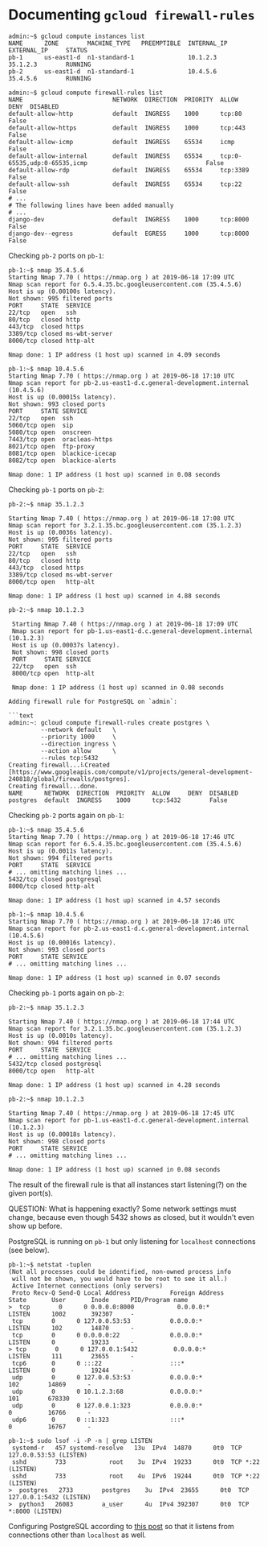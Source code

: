 # Documenting `gcloud firewall-rules`

```text
admin:~$ gcloud compute instances list
NAME      ZONE        MACHINE_TYPE   PREEMPTIBLE  INTERNAL_IP  EXTERNAL_IP     STATUS
pb-1      us-east1-d  n1-standard-1               10.1.2.3     35.1.2.3        RUNNING
pb-2      us-east1-d  n1-standard-1               10.4.5.6     35.4.5.6        RUNNING

admin:~$ gcloud compute firewall-rules list
NAME                         NETWORK  DIRECTION  PRIORITY  ALLOW                                                  DENY  DISABLED
default-allow-http           default  INGRESS    1000      tcp:80                                                       False
default-allow-https          default  INGRESS    1000      tcp:443                                                      False
default-allow-icmp           default  INGRESS    65534     icmp                                                         False
default-allow-internal       default  INGRESS    65534     tcp:0-65535,udp:0-65535,icmp                                 False
default-allow-rdp            default  INGRESS    65534     tcp:3389                                                     False
default-allow-ssh            default  INGRESS    65534     tcp:22                                                       False
# ...
# The following lines have been added manually
# ...
django-dev                   default  INGRESS    1000      tcp:8000                                                     False
django-dev--egress           default  EGRESS     1000      tcp:8000                                                     False
```

Checking `pb-2` ports on `pb-1`:

```text
pb-1:~$ nmap 35.4.5.6
Starting Nmap 7.70 ( https://nmap.org ) at 2019-06-18 17:09 UTC
Nmap scan report for 6.5.4.35.bc.googleusercontent.com (35.4.5.6)
Host is up (0.00100s latency).
Not shown: 995 filtered ports
PORT     STATE  SERVICE
22/tcp   open   ssh
80/tcp   closed http
443/tcp  closed https
3389/tcp closed ms-wbt-server
8000/tcp closed http-alt

Nmap done: 1 IP address (1 host up) scanned in 4.09 seconds

pb-1:~$ nmap 10.4.5.6
Starting Nmap 7.70 ( https://nmap.org ) at 2019-06-18 17:10 UTC
Nmap scan report for pb-2.us-east1-d.c.general-development.internal (10.4.5.6)
Host is up (0.00015s latency).
Not shown: 993 closed ports
PORT     STATE SERVICE
22/tcp   open  ssh
5060/tcp open  sip
5080/tcp open  onscreen
7443/tcp open  oracleas-https
8021/tcp open  ftp-proxy
8081/tcp open  blackice-icecap
8082/tcp open  blackice-alerts

Nmap done: 1 IP address (1 host up) scanned in 0.08 seconds
```

Checking `pb-1` ports on `pb-2`:

```text
pb-2:~$ nmap 35.1.2.3

Starting Nmap 7.40 ( https://nmap.org ) at 2019-06-18 17:08 UTC
Nmap scan report for 3.2.1.35.bc.googleusercontent.com (35.1.2.3)
Host is up (0.0036s latency).
Not shown: 995 filtered ports
PORT     STATE  SERVICE
22/tcp   open   ssh
80/tcp   closed http
443/tcp  closed https
3389/tcp closed ms-wbt-server
8000/tcp open   http-alt

Nmap done: 1 IP address (1 host up) scanned in 4.88 seconds

pb-2:~$ nmap 10.1.2.3

 Starting Nmap 7.40 ( https://nmap.org ) at 2019-06-18 17:09 UTC
 Nmap scan report for pb-1.us-east1-d.c.general-development.internal (10.1.2.3)
 Host is up (0.00037s latency).
 Not shown: 998 closed ports
 PORT     STATE SERVICE
 22/tcp   open  ssh
 8000/tcp open  http-alt

 Nmap done: 1 IP address (1 host up) scanned in 0.08 seconds

Adding firewall rule for PostgreSQL on `admin`:

```text
admin:~: gcloud compute firewall-rules create postgres \
         --network default   \
         --priority 1000     \
         --direction ingress \
         --action allow      \
         --rules tcp:5432
Creating firewall...⠧Created [https://www.googleapis.com/compute/v1/projects/general-development-240818/global/firewalls/postgres].
Creating firewall...done.
NAME      NETWORK  DIRECTION  PRIORITY  ALLOW     DENY  DISABLED
postgres  default  INGRESS    1000      tcp:5432        False
```

Checking `pb-2` ports again on `pb-1`:

```text
pb-1:~$ nmap 35.4.5.6
Starting Nmap 7.70 ( https://nmap.org ) at 2019-06-18 17:46 UTC
Nmap scan report for 6.5.4.35.bc.googleusercontent.com (35.4.5.6)
Host is up (0.0011s latency).
Not shown: 994 filtered ports
PORT     STATE  SERVICE
# ... omitting matching lines ...
5432/tcp closed postgresql
8000/tcp closed http-alt

Nmap done: 1 IP address (1 host up) scanned in 4.57 seconds

pb-1:~$ nmap 10.4.5.6
Starting Nmap 7.70 ( https://nmap.org ) at 2019-06-18 17:46 UTC
Nmap scan report for pb-2.us-east1-d.c.general-development.internal (10.4.5.6)
Host is up (0.00016s latency).
Not shown: 993 closed ports
PORT     STATE SERVICE
# ... omitting matching lines ...

Nmap done: 1 IP address (1 host up) scanned in 0.07 seconds
```

Checking `pb-1` ports again on `pb-2`:

```text
pb-2:~$ nmap 35.1.2.3

Starting Nmap 7.40 ( https://nmap.org ) at 2019-06-18 17:44 UTC
Nmap scan report for 3.2.1.35.bc.googleusercontent.com (35.1.2.3)
Host is up (0.0010s latency).
Not shown: 994 filtered ports
PORT     STATE  SERVICE
# ... omitting matching lines ...
5432/tcp closed postgresql
8000/tcp open   http-alt

Nmap done: 1 IP address (1 host up) scanned in 4.28 seconds

pb-2:~$ nmap 10.1.2.3

Starting Nmap 7.40 ( https://nmap.org ) at 2019-06-18 17:45 UTC
Nmap scan report for pb-1.us-east1-d.c.general-development.internal (10.1.2.3)
Host is up (0.00018s latency).
Not shown: 998 closed ports
PORT     STATE SERVICE
# ... omitting matching lines ...

Nmap done: 1 IP address (1 host up) scanned in 0.08 seconds
```

The result of the firewall rule is that all instances start listening(?) on the given port(s).

QUESTION: What is happening exactly? Some network settings must change, because even though 5432 shows as closed, but it wouldn't even show up before.

PostgreSQL is running on `pb-1` but only listening for `localhost` connections (see below).

```text
pb-1:~$ netstat -tuplen
(Not all processes could be identified, non-owned process info
 will not be shown, you would have to be root to see it all.)
 Active Internet connections (only servers)
 Proto Recv-Q Send-Q Local Address           Foreign Address         State       User       Inode      PID/Program name
>  tcp        0      0 0.0.0.0:8000            0.0.0.0:*               LISTEN      1002       392307     -
 tcp        0      0 127.0.0.53:53           0.0.0.0:*               LISTEN      102        14870      -
 tcp        0      0 0.0.0.0:22              0.0.0.0:*               LISTEN      0          19233      -
> tcp        0      0 127.0.0.1:5432          0.0.0.0:*               LISTEN      111        23655      -
 tcp6       0      0 :::22                   :::*                    LISTEN      0          19244      -
 udp        0      0 127.0.0.53:53           0.0.0.0:*                           102        14869      -
 udp        0      0 10.1.2.3:68             0.0.0.0:*                           101        678330     -
 udp        0      0 127.0.0.1:323           0.0.0.0:*                           0          16766      -
 udp6       0      0 ::1:323                 :::*                                0          16767      -

pb-1:~$ sudo lsof -i -P -n | grep LISTEN
 systemd-r   457 systemd-resolve   13u  IPv4  14870      0t0  TCP 127.0.0.53:53 (LISTEN)
 sshd        733            root    3u  IPv4  19233      0t0  TCP *:22 (LISTEN)
 sshd        733            root    4u  IPv6  19244      0t0  TCP *:22 (LISTEN)
>  postgres   2733        postgres    3u  IPv4  23655      0t0  TCP 127.0.0.1:5432 (LISTEN)
>  python3   26083        a_user      4u  IPv4 392307      0t0  TCP *:8000 (LISTEN)
```

Configuring PostgreSQL according to [this post](https://blog.bigbinary.com/2016/01/23/configure-postgresql-to-allow-remote-connection.html) so that it listens from connections other than `localhost` as well.


